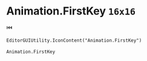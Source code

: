# Animation.FirstKey `16x16`
<img src="/img/Animation.FirstKey.png" width=16 height=16>

``` CSharp
EditorGUIUtility.IconContent("Animation.FirstKey")
```
```
Animation.FirstKey
```
